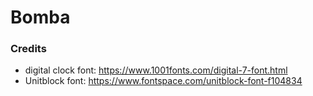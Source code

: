 # Bomba


### Credits
 - digital clock font: https://www.1001fonts.com/digital-7-font.html
 - Unitblock font: https://www.fontspace.com/unitblock-font-f104834


